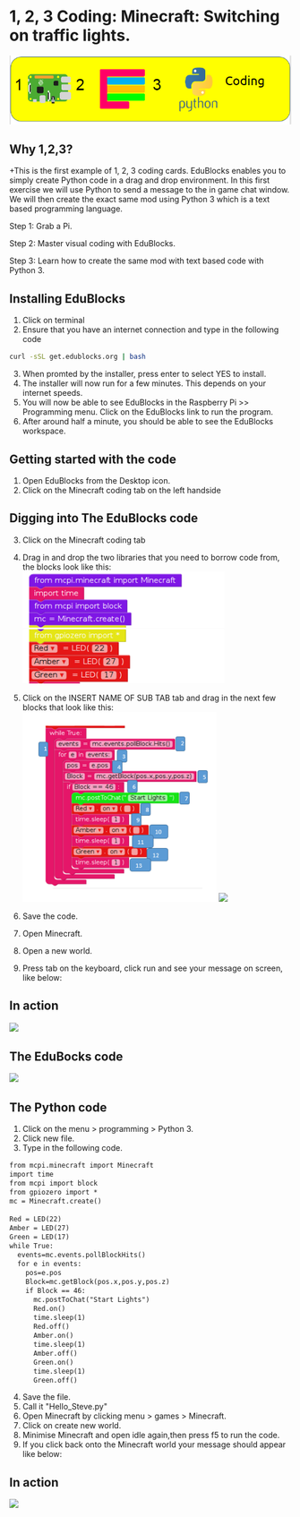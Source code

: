 # 1, 2, 3 Coding: Minecraft: Switching on traffic lights.
![](123cc2.png)

## Why 1,2,3?

+This is the first example of 1, 2, 3 coding cards. EduBlocks enables you to simply create Python code in a drag and drop environment. In this first exercise we will use Python to send a message to the in game chat window. We will then create the exact same mod using Python 3 which is a text based programming language. 

Step 1: Grab a Pi.

Step 2: Master visual coding with EduBlocks.

Step 3: Learn how to create the same mod with text based code with Python 3.

## Installing EduBlocks
1. Click on terminal
2. Ensure that you have an internet connection and type in the following code

```bash
curl -sSL get.edublocks.org | bash
```
3. When promted by the installer, press enter to select YES to install.
4. The installer will now run for a few minutes. This depends on your internet speeds.
5. You will now be able to see EduBlocks in the Raspberry Pi >> Programming menu. Click on the EduBlocks link to run the program.
6. After around half a minute, you should be able to see the EduBlocks workspace.

## Getting started with the code

1. Open EduBlocks from the Desktop icon.
2. Click on the Minecraft coding tab on the left handside

## Digging into The EduBlocks code

3. Click on the Minecraft coding tab 
4. Drag in and drop the two libraries that you need to borrow code from, the blocks look like this:
![](1.png)
![](2.png)

5. Click on the INSERT NAME OF SUB TAB tab and drag in the next few blocks that look like this:
![](3.png)
![](4.png)

6. Save the code.
7. Open Minecraft.
8. Open a new world.
9. Press tab on the keyboard, click run and see your message on screen, like below:

## In action
![](Minecraft.png)

## The EduBocks code

![](code.png)

## The Python code
1. Click on the menu > programming > Python 3.
2. Click new file.
3. Type in the following code.
```
from mcpi.minecraft import Minecraft
import time
from mcpi import block
from gpiozero import *
mc = Minecraft.create()

Red = LED(22)
Amber = LED(27)
Green = LED(17)
while True:
  events=mc.events.pollBlockHits()
  for e in events:
    pos=e.pos
    Block=mc.getBlock(pos.x,pos.y,pos.z)
    if Block == 46:
      mc.postToChat("Start Lights")
      Red.on()
      time.sleep(1)
      Red.off()
      Amber.on()
      time.sleep(1)
      Amber.off()
      Green.on()
      time.sleep(1)
      Green.off()
```
4. Save the file.
5. Call it "Hello_Steve.py"
6. Open Minecraft by clicking menu > games > Minecraft. 
7. Click on create new world.
6. Minimise Minecraft and open idle again,then press f5 to run the code.
7. If you click back onto the Minecraft world your message should appear like below:

## In action
![](Minecraft.png)
